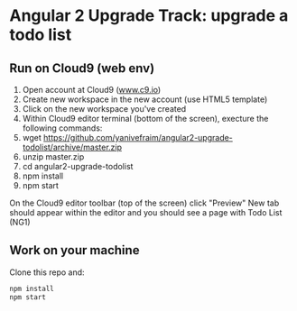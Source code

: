 # Angular 2 Upgrade Track: upgrade a todo list

## Run on Cloud9 (web env)

1. Open account at Cloud9 (www.c9.io)
2. Create new workspace in the new account (use HTML5 template)
3. Click on the new workspace you've created
4. Within Cloud9 editor terminal (bottom of the screen), execture the following commands:
5. wget https://github.com/yanivefraim/angular2-upgrade-todolist/archive/master.zip
6. unzip master.zip
7. cd angular2-upgrade-todolist
8. npm install
9. npm start
 
On the Cloud9 editor toolbar (top of the screen) click "Preview"
New tab should appear within the editor and you should see a page with Todo List (NG1)

## Work on your machine

Clone this repo and: 

```bash
npm install
npm start
```

